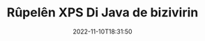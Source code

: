 ---
############################# Static ############################
layout: "auto-gen-merger"
date: 2022-11-10T18:31:50
draft: false
otherformats: pdf tex epub

############################# Head ############################
head_title: "Bizivire XPS Rûpelên di Java de - Bi 90, 180, 270 Goşeyê Bizivire"
head_description: "Bi karanîna API-ya hevgirtina belgeyan, pelên taybetî an hemî pelên pelê li 90, 180, 270 goşeya zivirandinê bizivirînin."

############################# Header ############################
title: "Rûpelên XPS Di Java de bizivirin"
description: "Rûpelên XPS bi çend rêzikên koda {{Navê berhemê}} bizivirin."
bg_image: "https://cms.admin.containerize.com/templates/aspose/App_Themes/V3/images/bg/header1.png"
bg_overlay: false
button:
    enable: true
    icon: "fas fa-arrow-down"
    label: "Daxistina Doza Belaş"
    link: "https://downloads.groupdocs.com/merger/java"

############################# SubMenu ############################
submenu:
    enable: true

    left:
        img_alt: "GroupDocs.Merger for Java"
        image: "https://cms.admin.containerize.com/templates/groupdocs/images/product-logos/90x90-noborder/groupdocs-merger-java.png"
        product: "GroupDocs.Merger"
        platform: "Java"

    middle:
        button:

            # button loop
            - link: "https://apireference.groupdocs.com/merger/java"
              text: "Çavkanî API"

            # button loop
            - link: "https://github.com/groupdocs-merger"
              text: "Nimûneyên Kodê"

            # button loop
            - link: "https://products.groupdocs.app/merger/family"
              text: "Demos Bijî"

            # button loop
            - link: "https://purchase.groupdocs.com/pricing/merger/java"
              text: "Pricing"

    right:
        link_download: "https://downloads.groupdocs.com/merger"
        link_learn: "https://docs.groupdocs.com/merger/java"
        link_buy: "https://purchase.groupdocs.com"

############################# About ############################
about:
    enable: true
    title: "Derbarê GroupDocs.Merger for Java API"
    content: |
        [GroupDocs.Merger for Java](/ku/merger/java/) çareseriyek hêsan pêşkêşî dike ku bi ewlehî di navbera cûrbecûr formên belgeyan de wekî PDF, Microsoft Office (Word, Excel, PowerPoint veqete) , OneNote), OpenDocument, HTML, wêne û gelekên din di nav sepanên Java de. Bi lê zêdekirina tenê çend rêzikên kodê, çend operasyonên belgeyê yên wekî veguheztin, rakirin, zivirandin, guheztin, derxistin an guheztina arastekirina rûpelan di nav belgeyan de pêk bînin. Belgeyên ku API-ya yekbûyî di heman demê de pêşdîtina rûpelên belgeyê wekî wêneyek jî piştgirî dike da ku struktur, formatkirin û naverokê li ser rûpelê analîz bike.
        
        GroupDocs.Merger API ji bo çareseriyên pargîdanî bijarek rast e ku hewceyê taybetmendiyên zivirîna rûpela pelan e. Van API-an li ser hemî pergalên xebitandinê û platformên sereke, tevî J2SE 7.0 (1.7), J2SE 8.0 (1.8), Java 10, baş têne piştgirî kirin.

############################# Steps ############################
steps:
    enable: true
    title_left: "Di Java de Rûpelên Pelê XPS bizivirîne"
    content_left: |
        [GroupDocs.Merger for Java](/ku/merger/java/) ji pêşdebirên Java re hêsan dike ku hin rûpelan an hemî rûpelan di nav pelek XPS de di 90 de bizivirînin. , 180 an 270 goşeya zivirandinê bi pêkanîna çend gavên hêsan.
        
        * **RotateOptions** bi goşeya zivirîna xwestî û hejmarên rûpelan dest pê bikin.
        * Mînaka nû ya **Merger** biafirînin û rêça belgeya çavkaniyê wekî pîvanek çêker derbas bikin.
        * Gazî **rotatePages** bikin û tiştên **RotateOptions** derbas bikin.
        * Gazî **save** û riya pelê diyar bike ku belgeya encam hilîne.

    title_right: "Pêdiviyên Sîstemê"
    content_right: |
        GroupDocs.Merger for Java API li ser hemî platform û pergalên xebitandinê yên sereke têne piştgirî kirin. Berî ku hûn koda jêrîn bicîh bikin, ji kerema xwe pê ewle bibin ku we şertên jêrîn li ser pergala we hatine saz kirin.

        * Pergalên Xebatê: Microsoft Windows, Linux, MacOS
        * Jîngehên Pêşketinê: NetBeans, IntelliJ IDEA, Eclipse
        * Çarçoveyên: J2SE 7.0 (1.7), J2SE 8.0 (1.8), Java 10
        * Guhertoya herî dawî ya GroupDocs.Merger for Java ji [Maven](https://repository.groupdocs.com/webapp/#/artifacts/browse/tree/General/repo/com/groupdocs/groupdocs-merger) dakêşîne
         
    code: |
     {{% merger/additional-styles %}}
     {{< merger/code-merger title="Meriv çawa bi karanîna koda nimûneya Java rûpelên pelê XPS dizivire">}}

        ```java    
        // Bi karanîna GroupDocs.Merger API-ê rûpelên pelê XPS bizivirînin
        // Dersa RotateOptions bidin destpêkirin da ku goşeya zivirandinê û hejmarên rûpelê ji bo zivirandinê diyar bikin
        RotateOptions rotateOptions = new RotateOptions(RotateMode.Rotate180, new int[] { 2, 3 });

        // Bi belgeya têketina XPS Yekbûnek yekser
        Merger merger = new Merger("input.xps");

        // Gazî rêbaza rotatePages bikin û tiştê RotateOptions jê re derbas bikin
        merger.rotatePages(rotateOptions);
    
        // Rêbaza hilanînê bang bikin û riya pelê ya xwestî derbas bikin da ku belgeya derketinê hilînin
        merger.save("output.xps");
        ```
     {{< /merger/code-merger >}}

############################# Demos ############################
demos:
    enable: true
    title: "Demoyên Zindî - Rûpelên Pelê Serhêl bizivire XPS"
    content: |
       Bi serdana malpera [GroupDocs.Merger Live Demos](https://products.groupdocs.app/splitter/rotate-pages/xps) niha rûpelên pelan ên XPS bizivirînin.
       Demoya zindî xwedî feydeyên jêrîn e.
        
############################# About Formats ############################
about_formats:
    enable: true

############################# More Formats ############################
more_formats:
    enable: true
    title: "Rûpelên Formên Belgeya Din Bizivirînin"
    content: |
        Java belgeyên API-ê ji bo formatên pelan û wêneyan yek dibin û vediqetînin. Wekî ku li jêr hatî destnîşan kirin hin formatên pelê yên populer bizivirînin.

############################# Back to top ###############################
back_to_top:
    enable: true
---